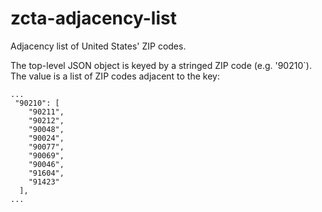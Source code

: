 # zcta-adjacency-list
Adjacency list of United States' ZIP codes.

The top-level JSON object is keyed by a stringed ZIP code (e.g. '90210`). The value is a list of ZIP codes adjacent to the key:

```
...
 "90210": [
    "90211",
    "90212",
    "90048",
    "90024",
    "90077",
    "90069",
    "90046",
    "91604",
    "91423"
  ],
...
```
